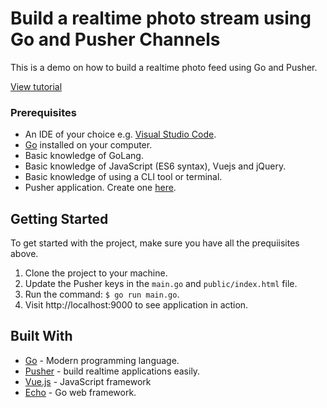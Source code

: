 # Build a realtime photo stream using Go and Pusher Channels
This is a demo on how to build a realtime photo feed using Go and Pusher.

[View tutorial](https://pusher.com/tutorials/photo-feed-go-vuejs)

### Prerequisites
- An IDE of your choice e.g. [Visual Studio Code](https://code.visualstudio.com/).
- [Go](https://golang.org/doc/install) installed on your computer.
- Basic knowledge of GoLang.
- Basic knowledge of JavaScript (ES6 syntax), Vuejs and jQuery.
- Basic knowledge of using a CLI tool or terminal.
- Pusher application. Create one [here](http://pusher.com).

## Getting Started
To get started with the project, make sure you have all the prequiisites above.

1. Clone the project to your machine.
2. Update the Pusher keys in the `main.go` and `public/index.html` file.
3. Run the command: `$ go run main.go`.
4. Visit http://localhost:9000 to see application in action.


## Built With
* [Go](https://golang.org/doc/install) - Modern programming language.
* [Pusher](https://pusher.com) - build realtime applications easily.
* [Vue.js](http://vuejs.org) - JavaScript framework
* [Echo](https://echo.labstack.com/) - Go web framework.
